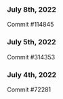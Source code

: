 ### July 8th, 2022

Commit #114845

### July 5th, 2022

Commit #314353


### July 4th, 2022

Commit #72281
